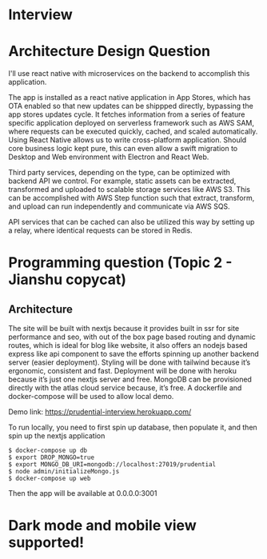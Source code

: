 # Interview

# Architecture Design Question

I'll use react native with microservices on the backend to accomplish this 
application. 

The app is installed as a react native application in App Stores, which
has OTA enabled so that new updates can be shippped directly, bypassing the
app stores updates cycle. It fetches information from a series of feature specific
application deployed on serverless framework such as AWS SAM, where requests 
can be executed quickly, cached, and scaled automatically. Using React Native
allows us to write cross-platform application. Should core business logic kept
pure, this can even allow a swift migration to Desktop and Web environment with
Electron and React Web.

Third party services, depending on the type, can be optimized with backend API we control. For example,
static assets can be extracted, transformed and uploaded to scalable storage 
services like AWS S3. This can be accomplished with AWS Step function
such that extract, transform, and upload can run independently and
communicate via AWS SQS.

API services that can be cached can also be utilized this
way by setting up a relay, where identical requests can be stored in Redis.




# Programming question (Topic 2 - Jianshu copycat)

## Architecture

The site will be built with nextjs because it provides built 
in ssr for site performance and seo, with out of the box page 
based routing and dynamic routes, which is ideal for blog like
website, it also offers an nodejs based express like api 
component to save the efforts spinning up another backend 
server (easier deployment). Styling will be done with tailwind 
because it’s ergonomic, consistent and fast. Deployment 
will be done with heroku because it’s just one nextjs server 
and free. MongoDB can be provisioned directly with the atlas 
cloud service because, it’s free. A dockerfile and 
docker-compose will be used to allow local demo. 

Demo link: https://prudential-interview.herokuapp.com/

To run locally, you need to first spin up database, then 
populate it, and then spin up the nextjs application

```
$ docker-compose up db
$ export DROP_MONGO=true 
$ export MONGO_DB_URI=mongodb://localhost:27019/prudential 
$ node admin/initializeMongo.js 
$ docker-compose up web
```

Then the app will be available at 0.0.0.0:3001

# Dark mode and mobile view supported!
